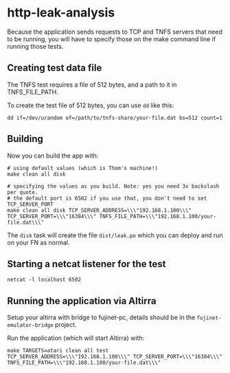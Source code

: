 # http-leak-analysis

Because the application sends requests to TCP and TNFS servers that need to be running, you will have to specify those on the make command line if running those tests.

## Creating test data file

The TNFS test requires a file of 512 bytes, and a path to it in TNFS_FILE_PATH.

To create the test file of 512 bytes, you can use `dd` like this:

```shell
dd if=/dev/urandom of=/path/to/tnfs-share/your-file.dat bs=512 count=1
```

## Building

Now you can build the app with:

```shell
# using default values (which is Thom's machine!)
make clean all disk

# specifying the values as you build. Note: yes you need 3x backslash per quote.
# the default port is 6502 if you use that, you don't need to set TCP_SERVER_PORT
make clean all disk TCP_SERVER_ADDRESS=\\\"192.168.1.100\\\" TCP_SERVER_PORT=\\\"16384\\\" TNFS_FILE_PATH=\\\"192.168.1.100/your-file.dat\\\"
```

The `disk` task will create the file `dist/leak.po` which you can deploy and run on your FN as normal.

## Starting a netcat listener for the test

```
netcat -l localhost 6502
```

## Running the application via Altirra

Setup your altirra with bridge to fujinet-pc, details should be in the `fujinet-emulator-bridge` project.

Run the application (which will start Altirra) with:

```shell
make TARGETS=atari clean all test TCP_SERVER_ADDRESS=\\\"192.168.1.100\\\" TCP_SERVER_PORT=\\\"16384\\\" TNFS_FILE_PATH=\\\"192.168.1.100/your-file.dat\\\"
```
